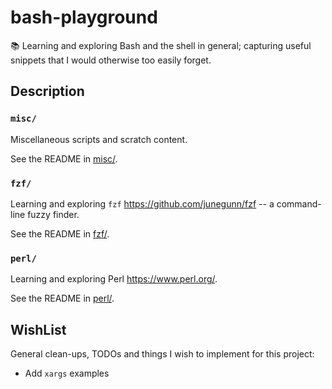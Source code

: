 # bash-playground

📚 Learning and exploring Bash and the shell in general; capturing useful snippets that I would otherwise too easily forget.

## Description

### `misc/`

Miscellaneous scripts and scratch content.

See the README in [misc/](misc/).

### `fzf/`

Learning and exploring `fzf` <https://github.com/junegunn/fzf> -- a command-line fuzzy finder.

See the README in [fzf/](fzf/).

### `perl/`

Learning and exploring Perl <https://www.perl.org/>.

See the README in [perl/](perl/).

## WishList

General clean-ups, TODOs and things I wish to implement for this project:

* Add `xargs` examples
